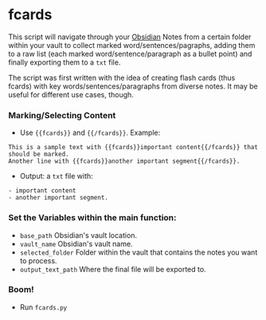 # fcards

This script will navigate through your [Obsidian](https://obsidian.md/) Notes from a certain folder within your vault to collect marked word/sentences/pagraphs, adding them to a raw list (each marked word/sentence/paragraph as a bullet point) and finally exporting them to a `txt` file.

The script was first written with the idea of creating flash cards (thus fcards) with key words/sentences/paragraphs from diverse notes. It may be useful for different use cases, though.

### Marking/Selecting Content

- Use `{{fcards}}` and `{{/fcards}}`. Example:

```
This is a sample text with {{fcards}}important content{{/fcards}} that should be marked.
Another line with {{fcards}}another important segment{{/fcards}}.
```
- Output: a `txt` file with:

```
- important content
- another important segment.
```

### Set the Variables within the main function:

- `base_path` Obsidian's vault location.
- `vault_name` Obsidian's vault name.
- `selected_folder` Folder within the vault that contains the notes you want to process.
- `output_text_path` Where the final file will be exported to.

### Boom!

- Run `fcards.py`
